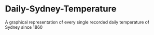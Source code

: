 # Daily-Sydney-Temperature
A graphical representation of every single recorded daily temperature of Sydney since 1860
